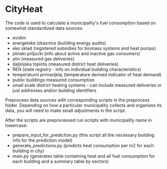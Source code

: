 # CityHeat
The code is used to calculate a municipality's fuel consumption based on somewhat standardized data sources:

- evidim
- energetske izkaznice (building energy audits)
- eko sklad (registered subsidies for biomass systems and heat pumps)
- plinski priljucki (info about active and inactive gas consumers)
- plin (measured gas deliveries)
- daljinjska toplota (measured district heat deliveries)
- REN (state registry - info on individual building characteristics)
- temperaturni primanjklaj (temperature derived indicator of heat demand)
- public buildings measured consumption
- small scale district heating systems - can include measured deliveries or just addresses and/or building identifiers

Preprocess data sources with corresponding scripts in the preprocess folder. 
Depending on how a particular municipality collects and organizes its data, you will need to make small adjustments in the script.

After the scripts are preprocessed run scripts with municipality name in lowercase:

- prepare_input_for_prediction.py (this script all the necessary building info for the prediction model)
- generate_predictions.py (predicts heat consumption per m2 for each building in city)
- main.py (generates table containing heat and all fuel consumption for each building and a summary table by sectors)
